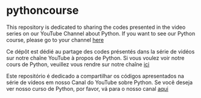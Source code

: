 # pythoncourse

This repository is dedicated to sharing the codes presented in the video series on our YouTube Channel about Python. If you want to see our Python course, please go to your channel [here](https://www.youtube.com/@carloscmferreira)

Ce dépôt est dédié au partage des codes présentés dans la série de vidéos sur notre chaîne YouTube à propos de Python. Si vous voulez voir notre cours de Python, veuillez vous rendre sur notre chaîne [ici](https://www.youtube.com/@carloscmferreira)

Este repositório é dedicado a compartilhar os códigos apresentados na série de vídeos em nosso Canal do YouTube sobre Python. Se você deseja ver nosso curso de Python, por favor, vá para o nosso canal [aqui](https://www.youtube.com/@carloscmferreira)
